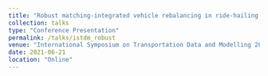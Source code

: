```yaml
---
title: "Robust matching-integrated vehicle rebalancing in ride-hailing systems with uncertain demand"
collection: talks
type: "Conference Presentation"
permalink: /talks/istdm_robust
venue: "International Symposium on Transportation Data and Modelling 2021 (Accepted)"
date: 2021-06-21
location: "Online"
---
```


